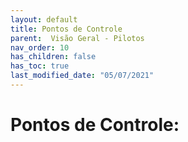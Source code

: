 ```yaml
---
layout: default
title: Pontos de Controle
parent:  Visão Geral - Pilotos
nav_order: 10
has_children: false
has_toc: true
last_modified_date: "05/07/2021"
---
```


<link rel="stylesheet" type="text/css" href="../estilos.css">

# Pontos de Controle:



